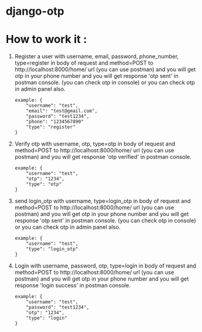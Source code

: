 # django-otp


# How to work it :
 1. Register a user with username, email, password, phone_number, type=register in body of request and method=POST to http://localhost:8000/home/ url (you can use postman) and you will get otp in your phone number and you will get response 'otp sent' in postman console. (you can check otp in console) or you can check otp in admin panel also.

        example: {
            "username": "test",
            "email": "test@gmail.com",
            "password": "test1234",
            "phone": "1234567890"
            "type": "register"
        }


 2. Verify otp with username, otp, type=otp in body of request and method=POST to http://localhost:8000/home/ url (you can use postman) and you will get response 'otp verified' in postman console.

        example: {
            "username": "test",
            "otp": "1234",
            "type": "otp"
        }



 3. send  login_otp with username, type=login_otp in body of request and method=POST to http://localhost:8000/home/ url (you can use postman) and you will get otp in your phone number and you will get response 'otp sent' in postman console. (you can check otp in console) or you can check otp in admin panel also.

        example: {
            "username": "test",
            "type": "login_otp"
        }
  



 4. Login with username, password, otp, type=login in body of request and method=POST to http://localhost:8000/home/ url (you can use postman) and you will get otp in your phone number and you will get response 'login success' in postman console.

        example: {
            "username": "test",
            "password": "test1234",
            "otp": "1234",
            "type": "login"
        }

